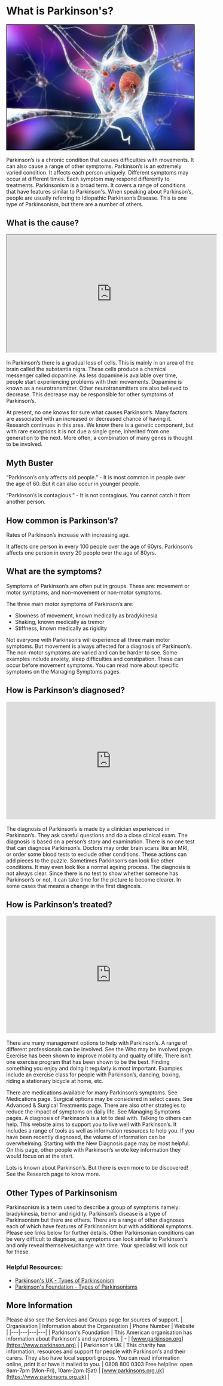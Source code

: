 # What is Parkinson's?

<img src="https://raw.githubusercontent.com/parkinsons-toolkit/app-content/refs/heads/main/images/brain-dopamine.png" alt="Brain diagram showing dopamine pathways in Parkinson's disease" class="hero-image">

Parkinson’s is a chronic condition that causes difficulties with movements. It can also cause a range of other symptoms. Parkinson’s is an extremely varied condition. It affects each person uniquely. Different symptoms may occur at different times. Each symptom may respond differently to treatments.
Parkinsonism is a broad term. It covers a range of conditions that have features similar to Parkinson's. When speaking about Parkinson’s, people are usually referring to Idiopathic Parkinson’s Disease. This is one type of Parkinsonism, but there are a number of others.

## What is the cause?

<div class="video-container">
<iframe 
  width="560" 
  height="315" 
  src="https://www.youtube-nocookie.com/embed/ikVplhl5zZw" 
  title="YouTube video player" 
  allowfullscreen>
</iframe>
</div>

In Parkinson’s there is a gradual loss of cells. This is mainly in an area of the brain called the substantia nigra. These cells produce a chemical messenger called dopamine. As less dopamine is available over time, people start experiencing problems with their movements. Dopamine is known as a neurotransmitter. Other neurotransmitters are also believed to decrease. This decrease may be responsible for other symptoms of Parkinson’s.

At present, no one knows for sure what causes Parkinson’s. Many factors are associated with an increased or decreased chance of having it. Research continues in this area. We know there is a genetic component, but with rare exceptions it is not due a single gene, inherited from one generation to the next. More often, a combination of many genes is thought to be involved.

## Myth Buster

“Parkinson’s only affects old people.” - It is most common in people over the age of 60. But it can also occur in younger people.

“Parkinson’s is contagious.” - It is not contagious. You cannot catch it from another person.

## How common is Parkinson’s?

Rates of Parkinson’s increase with increasing age.

It affects one person in every 100 people over the age of 60yrs. Parkinson’s affects one person in every 20 people over the age of 80yrs.

## What are the symptoms?

Symptoms of Parkinson’s are often put in groups. These are: movement or motor symptoms; and non-movement or non-motor symptoms.

The three main motor symptoms of Parkinson’s are:

- Slowness of movement, known medically as bradykinesia
- Shaking, known medically as tremor
- Stiffness, known medically as rigidity

Not everyone with Parkinson’s will experience all three main motor symptoms. But movement is always affected for a diagnosis of Parkinson’s. The non-motor symptoms are varied and can be harder to see. Some examples include anxiety, sleep difficulties and constipation. These can occur before movement symptoms. You can read more about specific symptoms on the Managing Symptoms pages.

## How is Parkinson’s diagnosed?

<div class="video-container">
<iframe width="560" height="315" src="https://www.youtube-nocookie.com/embed/EI6Ld6IWFys" title="YouTube video player" frameborder="0" allow="accelerometer; autoplay; clipboard-write; encrypted-media; gyroscope; picture-in-picture; web-share" allowfullscreen></iframe>
</div>

The diagnosis of Parkinson’s is made by a clinician experienced in Parkinson’s. They ask careful questions and do a close clinical exam. The diagnosis is based on a person’s story and examination. There is no one test that can diagnose Parkinson’s. Doctors may order brain scans like an MRI, or order some blood tests to exclude other conditions. These actions can add pieces to the puzzle. Sometimes Parkinson’s can look like other conditions. It may even look like a normal ageing process. The diagnosis is not always clear. Since there is no test to show whether someone has Parkinson’s or not, it can take time for the picture to become clearer. In some cases that means a change in the first diagnosis.

## How is Parkinson’s treated?

<div class="video-container">
<iframe width="560" height="315" src="https://www.youtube-nocookie.com/embed/4B4XYDc67Xk" title="YouTube video player" frameborder="0" allow="accelerometer; autoplay; clipboard-write; encrypted-media; gyroscope; picture-in-picture; web-share" allowfullscreen></iframe>
</div>

There are many management options to help with Parkinson’s. A range of different professionals can be involved. See the Who may be involved page. Exercise has been shown to improve mobility and quality of life. There isn’t one exercise program that has been shown to be the best. Finding something you enjoy and doing it regularly is most important. Examples include an exercise class for people with Parkinson’s, dancing, boxing, riding a stationary bicycle at home, etc.

There are medications available for many Parkinson’s symptoms. See Medications page. Surgical options may be considered in select cases. See Advanced & Surgical Treatments page. There are also other strategies to reduce the impact of symptoms on daily life. See Managing Symptoms pages. A diagnosis of Parkinson’s is a lot to deal with. Talking to others can help. This website aims to support you to live well with Parkinson’s. It includes a range of tools as well as information resources to help you. If you have been recently diagnosed, the volume of information can be overwhelming. Starting with the New Diagnosis page may be most helpful. On this page, other people with Parkinson’s wrote key information they would focus on at the start.

Lots is known about Parkinson’s. But there is even more to be discovered! See the Research page to know more.

## Other Types of Parkinsonism

Parkinsonism is a term used to describe a group of symptoms namely: bradykinesia, tremor and rigidity. Parkinson’s disease is a type of Parkinsonism but there are others. There are a range of other diagnoses each of which have features of Parkinsonism but with additional symptoms. Please see links below for further details. Other Parkinsonian conditions can be very difficult to diagnose, as symptoms can look similar to Parkinson's and only reveal themselves/change with time. Your specialist will look out for these.

### Helpful Resources:

- [Parkinson's UK - Types of Parkinsonism](https://www.parkinsons.org.uk/information-and-support/types-parkinsonism)
- [Parkinson's Foundation - Types of Parkinsonisms](https://www.parkinson.org/understanding-parkinsons/what-is-parkinsons/types-parkinsonisms)

## More Information

Please also see the Services and Groups page for sources of support.
| Organisation | Information about the Organisation | Phone Number | Website |
|---|---|---|---|
| Parkinson's Foundation | This American organisation has information about Parkinson's and symptoms. | - | [www.parkinson.org](https://www.parkinson.org) |
| Parkinson's UK | This charity has information, resources and support for people with Parkinson's and their carers. They also have local support groups. You can read information online, print it or have it mailed to you. | 0808 800 0303 Free helpline: open 9am-7pm (Mon-Fri), 10am-2pm (Sat) | [www.parkinsons.org.uk](https://www.parkinsons.org.uk) |
